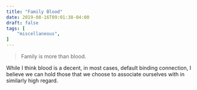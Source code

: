 ```yaml
---
title: "Family Blood"
date: 2019-08-16T09:01:38-04:00
draft: false
tags: [
	"miscellaneous",
]
---
```

> Family is more than blood.

While I think blood is a decent, in most cases, default binding connection, I believe we can hold those that we choose to associate ourselves with in similarly high regard.
